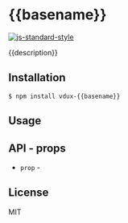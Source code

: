 
# {{basename}}

[![js-standard-style](https://img.shields.io/badge/code%20style-standard-brightgreen.svg?style=flat)](https://github.com/feross/standard)

{{description}}

## Installation

    $ npm install vdux-{{basename}}

## Usage

## API - props

  * `prop` - 
 
## License

MIT
